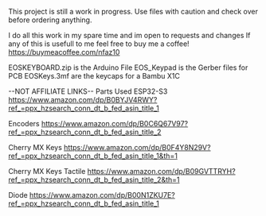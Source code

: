 This project is still a work in progress. Use files with caution and check over before ordering anything. 

I do all this work in my spare time and im open to requests and changes
If any of this is usefull to me feel free to buy me a coffee!
https://buymeacoffee.com/nfaz10

EOSKEYBOARD.zip is the Arduino File
EOS_Keypad is the Gerber files for PCB
EOSKeys.3mf are the keycaps for a Bambu X1C

--NOT AFFILIATE LINKS--
Parts Used 
ESP32-S3
https://www.amazon.com/dp/B0BYJV4RWY?ref_=ppx_hzsearch_conn_dt_b_fed_asin_title_1

Encoders
https://www.amazon.com/dp/B0C6Q67V97?ref_=ppx_hzsearch_conn_dt_b_fed_asin_title_2

Cherry MX Keys
https://www.amazon.com/dp/B0F4Y8N29V?ref_=ppx_hzsearch_conn_dt_b_fed_asin_title_1&th=1

Cherry MX Keys Tactile
https://www.amazon.com/dp/B09GVTTRYH?ref_=ppx_hzsearch_conn_dt_b_fed_asin_title_2&th=1

Diode
https://www.amazon.com/dp/B00N1ZKU7E?ref_=ppx_hzsearch_conn_dt_b_fed_asin_title_1
